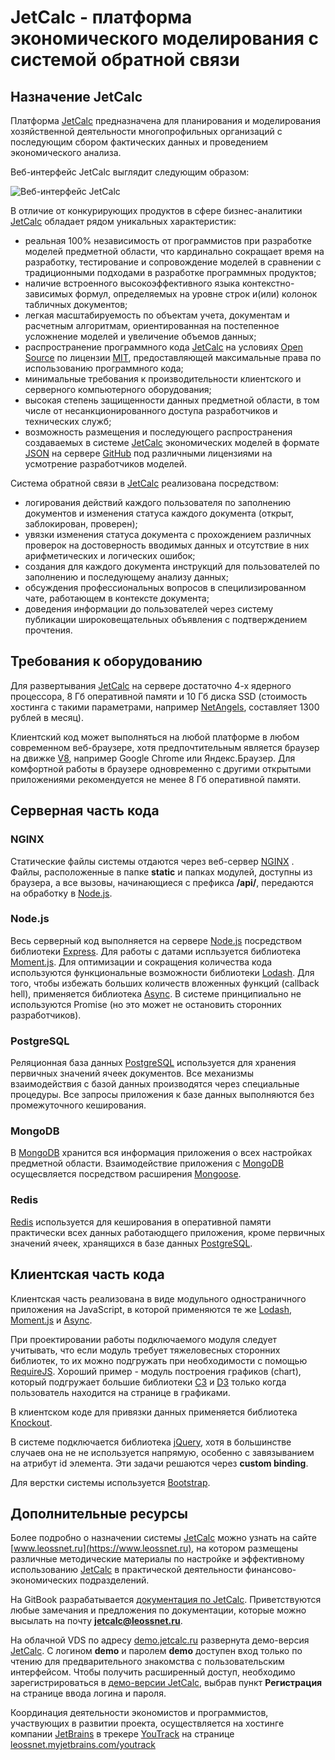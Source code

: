 # JetCalc - платформа экономического моделирования с системой обратной связи

## **Назначение JetCalc**

Платформа [JetCalc](https://www.leossnet.ru) предназначена для планирования и моделирования хозяйственной деятельности многопрофильных организаций с последующим сбором фактических данных и проведением экономического анализа. 

Веб-интерфейс JetCalc выглядит следующим образом:

![Веб-интерфейс JetCalc](https://github.com/leossnet/jetcalc/raw/master/image/jetcalc_main.jpg)

В отличие от конкурирующих продуктов в сфере бизнес-аналитики [JetCalc](https://www.leossnet.ru) обладает рядом уникальных характеристик:

- реальная 100% независимость от программистов при разработке моделей предметной области, что кардинально сокращает время на разработку, тестирование и сопровождение моделей в сравнении с традиционными подходами в разработке программных продуктов;
- наличие встроенного высокоэффективного языка контекстно-зависимых формул, определяемых на уровне строк и(или) колонок табличных документов;
- легкая масштабируемость по объектам учета, документам и расчетным алгоритмам, ориентированная на постепенное усложнение моделей и увеличение объемов данных;
- распространение программного кода [JetCalc](https://www.leossnet.ru) на условиях [Open Source](https://ru.wikipedia.org/wiki/Открытое_программное_обеспечение) по лицензии [MIT](https://ru.wikipedia.org/wiki/Лицензия_MIT), предоставляющей максимальные права по использованию программного кода;
- минимальные требования к производительности клиентского и серверного компьютерного оборудования;
- высокая степень защищенности данных предметной области, в том числе от несанкционированного доступа разработчиков и технических служб;
- возможность размещения и последующего распространения создаваемых в системе [JetCalc](https://www.leossnet.ru) экономических моделей в формате [JSON](https://ru.wikipedia.org/wiki/JSON) на сервере [GitHub](https://github.com/) под различными лицензиями на усмотрение разработчиков моделей.

Система обратной связи в [JetCalc](https://www.leossnt.ru) реализована посредством:
- логирования действий каждого пользователя по заполнению  документов и изменения статуса каждого документа (открыт, заблокирован, проверен);
- увязки изменения статуса документа с прохождением различных проверок на достоверность вводимых данных и отсутствие в них арифметических и логических ошибок;
- создания для каждого документа инструкций для пользователей по заполнению и последующему анализу данных;
- обсуждения профессиональных вопросов в специлизированном чате, работающем  в контексте документа;
- доведения информации до пользователей через систему публикации широковещательных объявления с подтверждением прочтения. 

## **Требования к оборудованию**

Для развертывания [JetCalc](https://www.leossnt.ru) на сервере достаточно 4-х ядерного процессора, 8 Гб оперативной памяти и 10 Гб диска SSD (стоимость хостинга с такими параметрами, например [NetAngels](https://www.netangels.ru/), составляет 1300 рублей в месяц).

Клиентский код может выполняться на любой платформе в любом современном веб-браузере, хотя предпочтительным является браузер на движке [V8](https://ru.wikipedia.org/wiki/V8_(движок_JavaScript)), например Google Chrome или Яндекс.Браузер. Для комфортной работы в браузере одновременно с другими открытыми приложениями рекомендуется не менее 8 Гб оперативной памяти.

## **Серверная часть кода**

### NGINX

Статические файлы системы отдаются через веб-сервер [NGINX](https://nginx.ru/) . Файлы, расположенные в папке **static** и папках модулей, доступны из браузера, а все вызовы, начинающиеся с префикса **/api/**, передаются на обработку в [Node.js](https://nodejs.org/en/).

### Node.js 

Весь серверный код выполняется на сервере [Node.js](https://nodejs.org/en/) посредством библиотеки [Express](http://expressjs.com/). Для работы с датами испльзуется библиотека [Moment.js](https://momentjs.com/). Для оптимизации и сокращения количества кода используются функциональные возможности библиотеки [Lodash](https://lodash.com/). Для того, чтобы избежать больших количеств вложенных функций (callback hell), применяется библиотека [Async](https://github.com/caolan/async). В системе принципиально не используются Promise (но это может не остановить сторонних разработчиков).

### PostgreSQL

Реляционная база данных [PostgreSQL](https://www.postgresql.org/) используется для хранения первичных значений ячеек документов. Все механизмы взаимодействия с базой данных производятся через специальные процедуры. Все запросы приложения к базе данных выполняются без промежуточного кеширования. 

### MongoDB

В [MongoDB](https://www.mongodb.com/) хранится вся информация приложения о всех настройках предметной области. Взаимодействие приложения c [MongoDB](https://www.mongodb.com/) осущесвляется посредством расширения [Mongoose](http://mongoosejs.com/).

### Redis

[Redis](https://redis.io/) используется для кеширования в оперативной памяти практически всех данных работаюдщего приложения, кроме первичных значений ячеек, хранящихся в базе данных [PostgreSQL](https://www.postgresql.org/).

## **Клиентская часть кода**

Клиентская часть реализована в виде модульного одностраничного приложения на JavaScript, в которой применяются те же [Lodash](https://lodash.com/), [Moment.js](https://momentjs.com/) и [Async](https://github.com/caolan/async). 

При проектировании работы подключаемого модуля следует учитывать, что если модуль требует тяжеловесных сторонних библиотек, то их можно подгружать при необходимости с помощью [RequireJS](http://requirejs.org/). Хороший пример - модуль построения графиков (chart), который подгружает большие библиотеки [C3](https://c3js.org/) и [D3](https://d3js.org/) только когда пользователь находится на странице в графиками.

В клиентском коде для привязки данных применяется библиотека [Knockout](http://knockoutjs.com/).

В системе подключается библиотека [jQuery](https://jquery.com/), хотя в большинстве случаев она не не используется напрямую, особенно с завязыванием на атрибут id элемента. Эти задачи решаются  через **custom binding**.

Для верстки системы используется [Bootstrap](https://getbootstrap.com/).

## **Дополнительные ресурсы**

Более подробно о назначении системы [JetCalc](https://www.leossnet.ru) можно узнать на сайте [www.leossnet.ru](https://www.leossnet.ru), на котором размещены различные методические материалы по настройке и эффективному использованию [JetCalc](https://www.leossnet.ru) в практической деятельности финансово-экономических подразделений. 

На GitBook разрабатывается [документация по JetCalc](https://leossnet.gitbook.io/jetcalc/). Приветствуются любые замечания и предложения по документации, которые можно высылать на почту **jetcalc@leossnet.ru**. 

На облачной VDS по адресу [demo.jetcalc.ru](https://demo.jetcalc.ru) развернута демо-версия [JetCalc](https://www.leossnet.ru). С логином  **demo** и паролем **demo** доступен вход только по чтению для предварительного знакомства с пользовательским интерфейсом. Чтобы получить расширенный доступ, необходимо зарегистрироваться в [демо-версии JetCalc](https://demo.jetcalc.ru), выбрав пункт **Регистрация** на странице ввода логина и пароля.

Координация деятельности экономистов и программистов, участвующих в развитии проекта, осуществляется на хостинге компании [JetBrains](https://www.jetbrains.com/) в трекере [YouTrack](https://www.jetbrains.com/youtrack/) на странице [leossnet.myjetbrains.com/youtrack](https://leossnet.myjetbrains.com/youtrack/issues)
